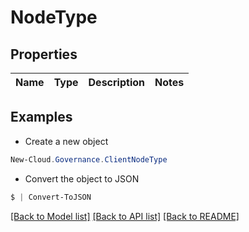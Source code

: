 # NodeType
## Properties

Name | Type | Description | Notes
------------ | ------------- | ------------- | -------------

## Examples

- Create a new object
```powershell
New-Cloud.Governance.ClientNodeType 
```

- Convert the object to JSON
```powershell
$ | Convert-ToJSON
```


[[Back to Model list]](../README.md#documentation-for-models) [[Back to API list]](../README.md#documentation-for-api-endpoints) [[Back to README]](../README.md)

